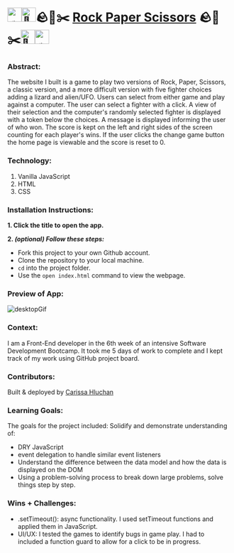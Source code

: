# <picture><source srcset="https://fonts.gstatic.com/s/e/notoemoji/latest/1f6f8/512.webp" type="image/webp"><img src="https://fonts.gstatic.com/s/e/notoemoji/latest/1f6f8/512.gif" alt="🛸" width="32" height="32"></picture><picture><source srcset="https://fonts.gstatic.com/s/e/notoemoji/latest/1f98e/512.webp" type="image/webp"><img src="https://fonts.gstatic.com/s/e/notoemoji/latest/1f98e/512.gif" alt="🦎" width="32" height="32"></picture>🪨📜✂️ [Rock Paper Scissors](https://carissahluchan.github.io/rock-paper-scissors/) 🪨📜✂️<picture><source srcset="https://fonts.gstatic.com/s/e/notoemoji/latest/1f98e/512.webp" type="image/webp"><img src="https://fonts.gstatic.com/s/e/notoemoji/latest/1f98e/512.gif" alt="🦎" width="32" height="32"></picture><picture><source srcset="https://fonts.gstatic.com/s/e/notoemoji/latest/1f6f8/512.webp" type="image/webp"><img src="https://fonts.gstatic.com/s/e/notoemoji/latest/1f6f8/512.gif" alt="🛸" width="32" height="32"></picture>

### Abstract:
[//]: <> (Briefly describe what you built and its features. What problem is the app solving? How does this application solve that problem?)
The website I built is a game to play two versions of Rock, Paper, Scissors, a classic version, and a more difficult version with five fighter choices adding a lizard and alien/UFO. Users can select from either game and play against a computer. The user can select a fighter with a click. A view of their selection and the computer's randomly selected fighter is displayed with a token below the choices. A message is displayed informing the user of who won. The score is kept on the left and right sides of the screen counting for each player's wins. If the user clicks the change game button the home page is viewable and the score is reset to 0.

### Technology:
1. Vanilla JavaScript
2. HTML
3. CSS

### Installation Instructions:
[//]: <> (What steps does a person have to take to get your app cloned down and running?)
**1. Click the title to open the app.**

**2. _(optional) Follow these steps:_**
- Fork this project to your own Github account.
- Clone the repository to your local machine.
- `cd` into the project folder.
- Use the `open index.html` command to view the webpage.

### Preview of App:
[//]: <> (Provide ONE gif or screenshot of your application - choose the "coolest" piece of functionality to show off.)
![desktopGif](./assets/RPS.gif)

### Context:
[//]: <> (Give some context for the project here. How long did you have to work on it? How far into the Turing program are you?)
I am a Front-End developer in the 6th week of an intensive Software Development Bootcamp. It took me 5 days of work to complete and I kept track of my work using GitHub project board.

### Contributors:
[//]: <> (Who worked on this application? Link to their GitHubs.)
Built & deployed by [Carissa Hluchan](https://github.com/CarissaHluchan)

### Learning Goals:
[//]: <> (What were the learning goals of this project? What tech did you work with?)
The goals for the project included:
Solidify and demonstrate understanding of:
- DRY JavaScript
- event delegation to handle similar event listeners
- Understand the difference between the data model and how the data is displayed on the DOM
- Using a problem-solving process to break down large problems, solve things step by step.

### Wins + Challenges:
[//]: <> (What are 2-3 wins you have from this project? What were some challenges you faced - and how did you get over them?)
- .setTimeout(): async functionality. I used setTimeout functions and applied them in JavaScript. 
- UI/UX: I tested the games to identify bugs in game play. I had to included a function guard to allow for a click to be in progress. 
